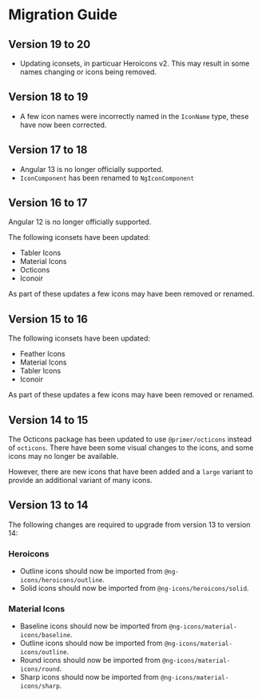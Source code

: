 # Migration Guide

## Version 19 to 20

- Updating iconsets, in particuar Heroicons v2. This may result in some names changing or icons being removed.

## Version 18 to 19

- A few icon names were incorrectly named in the `IconName` type, these have now been corrected.

## Version 17 to 18

- Angular 13 is no longer officially supported.
- `IconComponent` has been renamed to `NgIconComponent`

## Version 16 to 17

Angular 12 is no longer officially supported.

The following iconsets have been updated:

- Tabler Icons
- Material Icons
- Octicons
- Iconoir

As part of these updates a few icons may have been removed or renamed.

## Version 15 to 16

The following iconsets have been updated:

- Feather Icons
- Material Icons
- Tabler Icons
- Iconoir

As part of these updates a few icons may have been removed or renamed.

## Version 14 to 15

The Octicons package has been updated to use `@primer/octicons` instead of `octicons`.
There have been some visual changes to the icons, and some icons may no longer be available.

However, there are new icons that have been added and a `large` variant to provide an additional variant of many icons.

## Version 13 to 14

The following changes are required to upgrade from version 13 to version 14:

### Heroicons

- Outline icons should now be imported from `@ng-icons/heroicons/outline`.
- Solid icons should now be imported from `@ng-icons/heroicons/solid`.

### Material Icons

- Baseline icons should now be imported from `@ng-icons/material-icons/baseline`.
- Outline icons should now be imported from `@ng-icons/material-icons/outline`.
- Round icons should now be imported from `@ng-icons/material-icons/round`.
- Sharp icons should now be imported from `@ng-icons/material-icons/sharp`.
